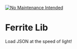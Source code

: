 [![No Maintenance Intended](http://unmaintained.tech/badge.svg)](http://unmaintained.tech/)

# Ferrite Lib
Load JSON at the speed of light!
